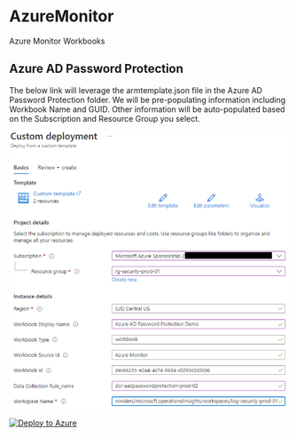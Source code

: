 # AzureMonitor
Azure Monitor Workbooks

## Azure AD Password Protection
The below link will leverage the armtemplate.json file in the Azure AD Password Protection folder.  We will be pre-populating information including Workbook Name and GUID.  Other information will be auto-populated based on the Subscription and Resource Group you select. 

![Screenshot of the Template Deploy screen in Azure, showing auto-populated fields](https://github.com/grbray/AzureMonitor/blob/main/images/TemplateDeploy.png)

[![Deploy to Azure](https://aka.ms/deploytoazurebutton)](https://portal.azure.com/#create/Microsoft.Template/uri/https%3A%2F%2Fraw.githubusercontent.com%2Fgrbray%2FAzureMonitor%2Fmain%2FWorkbooks%2FAzureADPasswordProtection%2FAADPP_DeployDCRandWorkbook.json)
